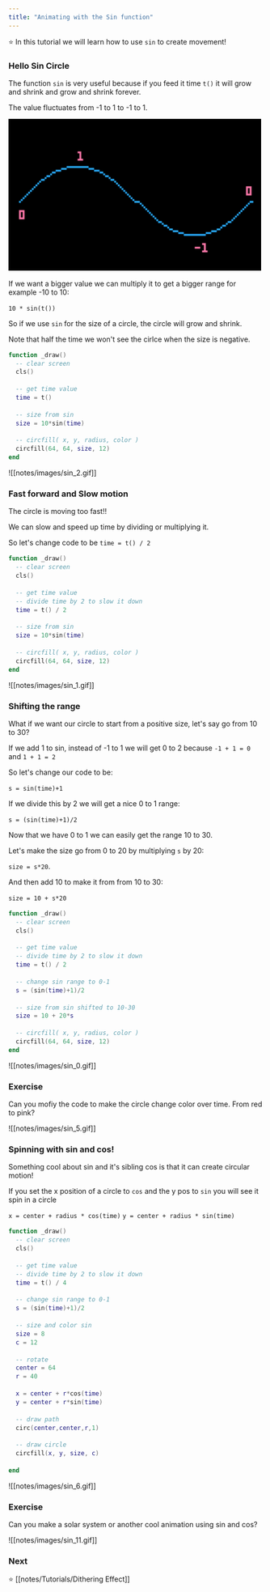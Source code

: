```yaml
---
title: "Animating with the Sin function"
---
```


⭐️ In this tutorial we will learn how to use `sin` to create movement!

### Hello Sin Circle

The function `sin` is very useful because if you feed it time `t()`  it will grow and shrink and grow and shrink forever.

The value fluctuates from -1 to 1 to -1 to 1.

<img src="/notes/images/sin_wave.png" alt="sin_wave" width="500"/>

If we want a bigger value we can multiply it to get a bigger range for example -10 to 10:

`10 * sin(t())`

So if we use `sin` for the size of a circle, the circle will grow and shrink. 

Note that half the time we won't see the cirlce when the size is negative.

```lua
function _draw()
  -- clear screen
  cls()

  -- get time value
  time = t()

  -- size from sin
  size = 10*sin(time)

  -- circfill( x, y, radius, color )
  circfill(64, 64, size, 12)
end
```

![[notes/images/sin_2.gif]]

### Fast forward and Slow motion

The circle is moving too fast!!

We can slow and speed up time by dividing or multiplying it.

So let's change code to be `time = t() / 2`

```lua
function _draw()
  -- clear screen
  cls()

  -- get time value
  -- divide time by 2 to slow it down
  time = t() / 2

  -- size from sin
  size = 10*sin(time)

  -- circfill( x, y, radius, color )
  circfill(64, 64, size, 12)
end
```

![[notes/images/sin_1.gif]]

### Shifting the range

What if we want our circle to start from a positive size, let's say go from 10 to 30?

If we add 1 to sin, instead of -1 to 1 we will get 0 to 2 because `-1 + 1 = 0` and `1 + 1 = 2` 

So let's change our code to be:

 `s = sin(time)+1`

If we divide this by 2 we will get a nice 0 to 1 range:

`s = (sin(time)+1)/2`

Now that we have 0 to 1 we can easily get the range 10 to 30.

Let's make the size go from 0 to 20 by multiplying `s` by 20:

 `size = s*20`.

And then add 10 to make it from from 10 to 30:

`size = 10 + s*20`

```lua
function _draw()
  -- clear screen
  cls()

  -- get time value
  -- divide time by 2 to slow it down
  time = t() / 2

  -- change sin range to 0-1
  s = (sin(time)+1)/2

  -- size from sin shifted to 10-30
  size = 10 + 20*s

  -- circfill( x, y, radius, color )
  circfill(64, 64, size, 12)
end
```

![[notes/images/sin_0.gif]]

### Exercise

Can you mofiy the code to make the circle change color over time. From red to pink?

![[notes/images/sin_5.gif]]

### Spinning with sin and cos!

Something cool about sin and it's sibling cos is that it can create circular motion!

If you set the x position of a circle to `cos` and the y pos to `sin` you will see it spin in a circle
  
  `x = center + radius * cos(time)`
  `y = center + radius * sin(time)`

```lua
function _draw()
  -- clear screen
  cls()

  -- get time value
  -- divide time by 2 to slow it down
  time = t() / 4

  -- change sin range to 0-1
  s = (sin(time)+1)/2

  -- size and color sin
  size = 8
  c = 12
  
  -- rotate
  center = 64
  r = 40
  
  x = center + r*cos(time)
  y = center + r*sin(time)

  -- draw path
  circ(center,center,r,1)

  -- draw circle
  circfill(x, y, size, c)
  
end
```

![[notes/images/sin_6.gif]]


### Exercise

Can you make a solar system or another cool animation using sin and cos?

![[notes/images/sin_11.gif]]

### Next

⭐️ [[notes/Tutorials/Dithering Effect]]